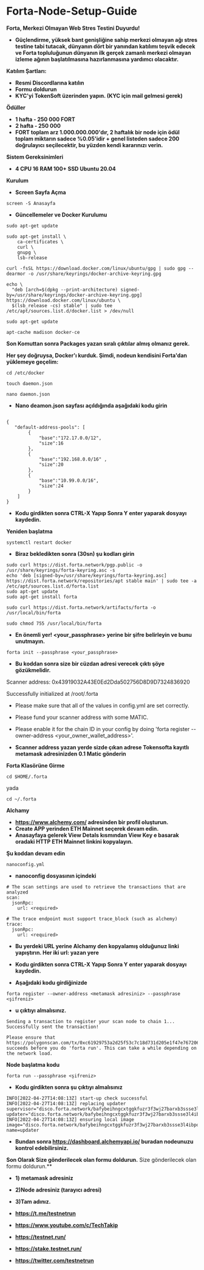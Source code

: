 # Forta-Node-Setup-Guide
**Forta, Merkezi Olmayan Web Stres Testini Duyurdu!** 
- **Güçlendirme, yüksek bant genişliğine sahip merkezi olmayan ağı stres testine tabi tutacak, dünyanın dört bir yanından katılımı teşvik edecek ve Forta topluluğunun dünyanın ilk gerçek zamanlı merkezi olmayan izleme ağının başlatılmasına hazırlanmasına yardımcı olacaktır.**

**Katılım Şartları:**
- **Resmi Discordlarına katılın**
- **Formu doldurun**
- **KYC'yi TokenSoft üzerinden yapın. (KYC için mail gelmesi gerek)**

**Ödüller**
- **1 hafta - 250 000 FORT** 
- **2 hafta - 250 000** 
- **FORT toplam arz 1.000.000.000'dır, 2 haftalık bir node için ödül toplam miktarın sadece %0.05'idir + genel listeden sadece 200 doğrulayıcı seçilecektir, bu yüzden kendi kararınızı verin.**

**Sistem Gereksinimleri**

- **4 CPU 16 RAM 100+ SSD Ubuntu 20.04**

**Kurulum**
- **Screen Sayfa Açma**
```
screen -S Anasayfa
```
- **Güncellemeler ve Docker Kurulumu**
```
sudo apt-get update
```
```
sudo apt-get install \
    ca-certificates \
    curl \
    gnupg \
    lsb-release
```
```
curl -fsSL https://download.docker.com/linux/ubuntu/gpg | sudo gpg --dearmor -o /usr/share/keyrings/docker-archive-keyring.gpg
```
```
echo \
  "deb [arch=$(dpkg --print-architecture) signed-by=/usr/share/keyrings/docker-archive-keyring.gpg] https://download.docker.com/linux/ubuntu \
  $(lsb_release -cs) stable" | sudo tee /etc/apt/sources.list.d/docker.list > /dev/null
  ```
```
sudo apt-get update
```
```
apt-cache madison docker-ce
```
**Son Komuttan sonra Packages yazan sıralı çıktılar almış olmanız gerek.**

**Her şey doğruysa, Docker'ı kurduk. Şimdi, nodeun kendisini Forta'dan yüklemeye geçelim:**

```
cd /etc/docker
```
```
touch daemon.json
```
```
nano daemon.json
```

- **Nano deamon.json sayfası açıldığında aşağıdaki kodu girin**

```

{ 
   "default-address-pools": [ 
        { 
            "base":"172.17.0.0/12", 
            "size":16 
        }, 
        { 
            "base":"192.168.0.0/16" , 
            "size":20 
        }, 
        { 
            "base":"10.99.0.0/16", 
            "size":24 
        } 
    ] 
}
```
- **Kodu girdikten sonra CTRL-X Yapıp Sonra Y enter yaparak dosyayı kaydedin.**

**Yeniden başlatma**
```
systemctl restart docker
```

- **Biraz bekledikten sonra (30sn) şu kodları girin**

```
sudo curl https://dist.forta.network/pgp.public -o /usr/share/keyrings/forta-keyring.asc -s
echo 'deb [signed-by=/usr/share/keyrings/forta-keyring.asc] https://dist.forta.network/repositories/apt stable main' | sudo tee -a /etc/apt/sources.list.d/forta.list
sudo apt-get update
sudo apt-get install forta
```
```
sudo curl https://dist.forta.network/artifacts/forta -o /usr/local/bin/forta
```
```
sudo chmod 755 /usr/local/bin/forta
```
- **En önemli yer! <your_passphrase> yerine bir şifre belirleyin ve bunu unutmayın.**
```
forta init --passphrase <your_passphrase>
```
- **Bu koddan sonra size bir cüzdan adresi verecek çıktı şöye gözükmelidir.**

Scanner address: 0x43919032A43E0Ed2Dda502756D8D9D7324836920

Successfully initialized at /root/.forta

- Please make sure that all of the values in config.yml are set correctly.
- Please fund your scanner address with some MATIC.
- Please enable it for the chain ID in your config by doing 'forta register --owner-address <your_owner_wallet_address>'.

- **Scanner address yazan yerde sizde çıkan adrese Tokensofta kayıtlı metamask adresinizden 0.1 Matic gönderin**

**Forta Klasörüne Girme**
```
cd $HOME/.forta
```
yada 
```
cd ~/.forta
```
**Alchamy**

- **https://www.alchemy.com/  adresinden bir profil oluşturun.**
- **Create APP yerinden ETH Mainnet seçerek devam edin.** 
- **Anasayfaya gelerek View Detals kısmından View Key e basarak oradaki HTTP ETH Mainnet linkini kopyalayın.**

**Şu koddan devam edin**
```
nanoconfig.yml
```
- **nanoconfig dosyasının içindeki**  
```
# The scan settings are used to retrieve the transactions that are analyzed
scan:
  jsonRpc:
    url: <required>

# The trace endpoint must support trace_block (such as alchemy)
trace:
  jsonRpc:
    url: <required>

```
- **Bu yerdeki URL yerine Alchamy den kopyalamış olduğunuz linki yapıştırın. Her iki url: yazan yere**
- **Kodu girdikten sonra CTRL-X Yapıp Sonra Y enter yaparak dosyayı kaydedin.**

- **Aşağıdaki kodu girdiğinizde**
```
forta register --owner-address <metamask adresiniz> --passphrase <şifreniz>
```
- **u çıktıyı almalısınız.**
```
Sending a transaction to register your scan node to chain 1...
Successfully sent the transaction!

Please ensure that https://polygonscan.com/tx/0xc61929753a2d25f53c7c18d731d205e1f47e767206da3fe28266e528fa10041f succeeds before you do 'forta run'. This can take a while depending on the network load.
```
**Node başlatma kodu**
```
forta run --passphrase <şifreniz>
```

- **Kodu girdikten sonra şu çıktıyı almalısınız**
```
INFO[2022-04-27T14:08:13Z] start-up check successful                    
INFO[2022-04-27T14:08:13Z] replacing updater                             supervisor="disco.forta.network/bafybeihngcxtggkfuzr3f3wj27barxb3ssse3l4ibpo3b3d5tcwwadrdke@sha256:a3a0c9942927be0a42a7d9fba0dc5799f582595fd00943219dd5261518a9d00f" updater="disco.forta.network/bafybeihngcxtggkfuzr3f3wj27barxb3ssse3l4ibpo3b3d5tcwwadrdke@sha256:a3a0c9942927be0a42a7d9fba0dc5799f582595fd00943219dd5261518a9d00f"
INFO[2022-04-27T14:08:13Z] ensuring local image                          image="disco.forta.network/bafybeihngcxtggkfuzr3f3wj27barxb3ssse3l4ibpo3b3d5tcwwadrdke@sha256:a3a0c9942927be0a42a7d9fba0dc5799f582595fd00943219dd5261518a9d00f" name=updater
```

- **Bundan sonra https://dashboard.alchemyapi.io/ buradan nodeunuzu kontrol edebilirsiniz.**

**Son Olarak Size gönderilecek olan formu doldurun.**
Size gönderilecek olan formu doldurun.**
- **1) metamask adresiniz**
- **2)Node adresiniz (tarayıcı adresi)**
- **3)Tam adınız.**


- **https://t.me/testnetrun**

- **https://www.youtube.com/c/TechTakip**

- **https://testnet.run/**

- **https://stake.testnet.run/**

- **https://twitter.com/testnetrun**









